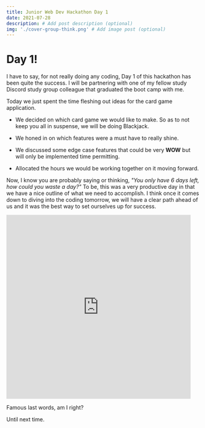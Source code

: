 ```yaml
---
title: Junior Web Dev Hackathon Day 1
date: 2021-07-28
description: # Add post description (optional)
img: './cover-group-think.png' # Add image post (optional)
---
```


# Day 1!

I have to say, for not really doing any coding, Day 1 of this hackathon has been quite the success.
I will be partnering with one of my fellow study Discord study group colleague that graduated the boot camp with me.

Today we just spent the time fleshing out ideas for the card game application.

- We decided on which card game we would like to make. So as to not keep you all in suspense, we will be doing Blackjack.

- We honed in on which features were a must have to really shine.

- We discussed some edge case features that could be very **WOW** but will only be implemented time permitting.

- Allocated the hours we would be working together on it moving forward.

Now, I know you are probably saying or thinking, _"You only have 6 days left, how could you waste a day?"_
To be, this was a very productive day in that we have a nice outline of what we need to accomplish. I think once it comes down to diving into the coding tomorrow, we will have a clear path ahead of us and it was the best way to set ourselves up for success.

<iframe src="https://giphy.com/embed/FJxEptIxgsEVi" width="480" height="480" frameBorder="0" class="giphy-embed" allowFullScreen></iframe><p><a href="https://giphy.com/gifs/extremewildernesspro-FJxEptIxgsEVi"></a></p>

Famous last words, am I right?

Until next time.
